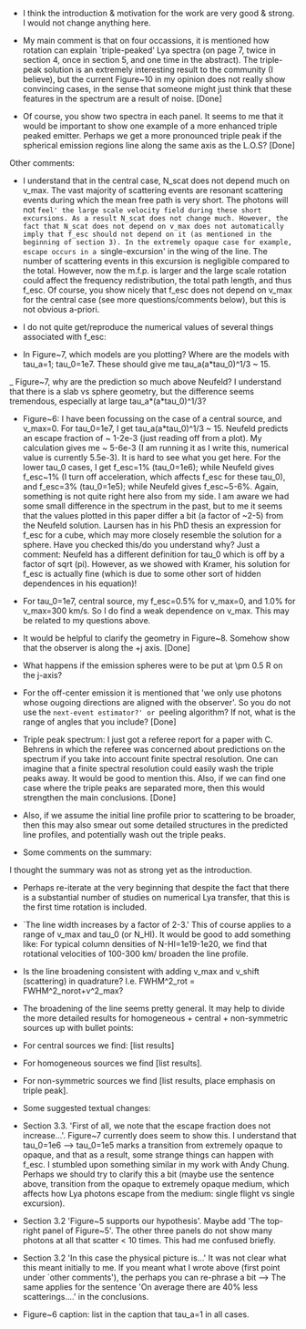* I think the introduction & motivation for the work are very good &
  strong. I would not change anything here.  

* My main comment is that on four occassions, it is mentioned how
rotation can explain `triple-peaked' Lya spectra (on page 7, twice in
section 4, once in section 5, and one time in the abstract). The
triple-peak solution is an extremely interesting result to the
community (I believe), but the current Figure~10 in my opinion does
not really show convincing cases, in the sense that someone might just
think that these features in the spectrum are a result of noise.  [Done]

* Of course, you show two spectra in each panel. It seems to me that
  it would be important to show one example of a more enhanced triple
  peaked emitter. Perhaps we get a more pronounced triple peak if the
  spherical emission regions line along the same axis as the L.O.S? [Done]

Other comments:

* I understand that in the central case, N_scat does not depend much
  on v_max.  The vast majority of scattering events are resonant
  scattering events during which the mean free path is very short. The
  photons will not `feel' the large scale velocity field during these
  short excursions. As a result N_scat does not change much. However,
  the fact that N_scat does not depend on v_max does not automatically
  imply that f_esc should not depend on it (as mentioned in the
  beginning of section 3). In the extremely opaque case for example,
  escape occurs in a `single-excursion' in the wing of the line. The
  number of scattering events in this excursion is negligible compared
  to the total. However, now the m.f.p. is larger and the large scale
  rotation could affect the frequency redistribution, the total path
  length, and thus f_esc. Of course, you show nicely that f_esc does
  not depend on v_max for the central case (see more
  questions/comments below), but this is not obvious a-priori. 

* I do not quite get/reproduce the numerical values of several things
  associated with f_esc:

- In Figure~7, which models are you plotting? Where are the models
  with tau_a=1; tau_0=1e7. These should give me tau_a(a*tau_0)^1/3 ~
  15.  

_ Figure~7, why are the prediction so much above Neufeld? I understand
that there is a slab vs sphere geometry, but the difference seems
tremendous, especially at large tau_a*(a*tau_0)^1/3? 

- Figure~6: I have been focussing on the case of a central source, and
  v_max=0. For tau_0=1e7, I get tau_a(a*tau_0)^1/3 ~ 15. Neufeld
  predicts an escape fraction of ~ 1-2e-3 (just reading off from a
  plot). My calculation gives me ~ 5-6e-3 (I am running it as I write
  this, numerical value is currently 5.5e-3). It is hard to see what
  you get here. For the lower tau_0 cases, I get f_esc=1% (tau_0=1e6);
  while Neufeld gives f_esc~1% (I turn off acceleration, which affects
  f_esc for these tau_0), and f_esc=3% (tau_0=1e5); while Neufeld
  gives f_esc~5-6%. Again, something is not quite right here also from
  my side. I am aware we had some small difference in the spectrum in
  the past, but to me it seems that the values plotted in this paper
  differ a bit (a factor of ~2-5) from the Neufeld solution. Laursen
  has in his PhD thesis an expression for f_esc for a cube, which may
  more closely resemble the solution for a sphere. Have you checked
  this/do you understand why? Just a comment: Neufeld has a different
  definition for tau_0 which is off by a factor of sqrt (pi). However,
  as we showed with Kramer, his solution for f_esc is actually fine
  (which is due to some other sort of hidden dependences in his
  equation)! 

- For tau_0=1e7, central source, my f_esc=0.5% for v_max=0, and 1.0%
  for v_max=300 km/s. So I do find a weak dependence on v_max. This
  may be related to my questions above. 

* It would be helpful to clarify the geometry in Figure~8. Somehow
  show that the observer is along the +j axis. [Done]  

* What happens if the emission spheres were to be put at \pm 0.5 R on
  the j-axis? 

* For the off-center emission it is mentioned that 'we only use
  photons whose ougoing directions are aligned with the observer'. So
  you do not use the `next-event estimator?' or `peeling algorithm? If
  not, what is the range of angles that you include? [Done]

* Triple peak spectrum: I just got a referee report for a paper with
C. Behrens in which the referee was concerned about predictions on the
spectrum if you take into account finite spectral resolution. One can
imagine that a finite spectral resolution could easily wash the triple
peaks away. It would be good to mention this. Also, if we can find one
case where the triple peaks are separated more, then this would
strengthen the main conclusions. [Done]


* Also, if we assume the initial line profile prior to scattering to be
broader, then this may also smear out some detailed structures in the
predicted line profiles, and potentially wash out the triple peaks. 

* Some comments on the summary:

I thought the summary was not as strong yet as the introduction.

- Perhaps re-iterate at the very beginning that despite the fact that there is a substantial number of studies on numerical Lya transfer, that this is the first time rotation is included.

- `The line width increases by a factor of 2-3.' This of course applies to a range of v_max and tau_0 (or N_HI). It would be good to add something like: For typical column densities of N-HI=1e19-1e20, we find that rotational velocities of 100-300 km/ broaden the line profile. 

- Is the line broadening consistent with adding v_max and v_shift (scattering) in quadrature? I.e. FWHM^2_rot = FWHM^2_norot+v^2_max?

- The broadening of the line seems pretty general. It may help to divide the more detailed results for homogeneous + central + non-symmetric sources up with bullet points:

* For central sources we find: [list results]

* For homogeneous sources we find [list results]. 

* For non-symmetric sources we find [list results, place emphasis on triple peak].

* Some suggested textual changes:

- Section 3.3. 'First of all, we note that the escape fraction does
  not increase...'. Figure~7 currently does seem to show this. I
  understand that tau_0=1e6 --> tau_0=1e5 marks a transition from
  extremely opaque to opaque, and that as a result, some strange
  things can happen with f_esc. I stumbled upon something similar in
  my work with Andy Chung. Perhaps we should try to clarify this a bit
  (maybe use the sentence above, transition from the opaque to
  extremely opaque medium, which affects how Lya photons escape from
  the medium: single flight vs single excursion). 

- Section 3.2 'Figure~5 supports our hypothesis'. Maybe add 'The
  top-right panel of Figure~5'. The other three panels do not show
  many photons at all that scatter < 10 times. This had me confused
  briefly.  

- Section 3.2 'In this case the physical picture is...' It was not
  clear what this meant initially to me. If you meant what I wrote
  above (first point under `other comments'), the perhaps you can
  re-phrase a bit --> The same applies for the sentence 'On average
  there are 40% less scatterings....' in the conclusions.  

- Figure~6 caption: list in the caption that tau_a=1 in all cases. 
